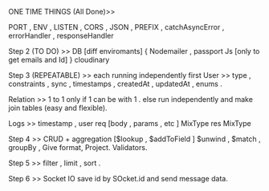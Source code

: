 ONE TIME THINGS (All Done)>>

PORT , ENV , LISTEN , CORS , JSON , PREFIX , catchAsyncError , errorHandler , responseHandler

Step 2 (TO DO) >>
DB [diff enviromants]
{ Nodemailer , passport Js [only to get emails and Id] }
cloudinary

Step 3 (REPEATABLE) >>
each running independently first
User >> type , constraints , sync , timestamps , createdAt , updatedAt , enums .

Relation >>
1 to 1 only if 1 can be with 1 .
else run independently and make join tables (easy and flexible).

Logs >>
timestamp ,
user
req [body , params , etc ] MixType
res MixType

Step 4 >>
CRUD + aggregation [$lookup , $addToField ] $unwind , $match , groupBy , Give format, Project.
Validators.

Step 5 >>
filter , limit , sort .

Step 6 >>
Socket IO save id by SOcket.id and send message data.

